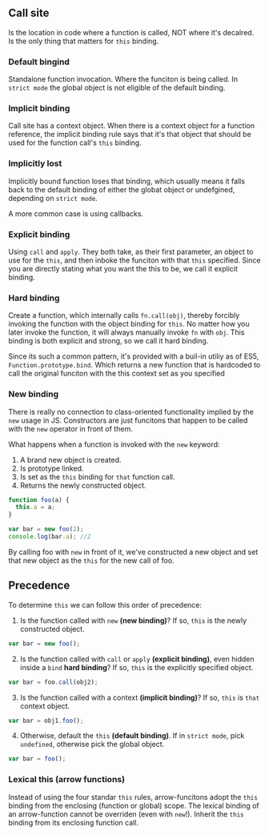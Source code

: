 ## Call site

Is the location in code where a function is called, NOT where it's decalred. Is the only thing that matters for `this` binding.

### Default bingind

Standalone function invocation. Where the funciton is being called.
In `strict mode` the global object is not eligible of the default binding.

### Implicit binding

Call site has a context object.
When there is a context object for a function reference, the implicit binding rule says that it's that object that should be used for the function call's `this` binding.

### Implicitly lost

Implicitly bound function loses that binding, which usually means it falls back to the default binding of either the globat object or undefgined, depending on `strict mode`.

A more common case is using callbacks.

### Explicit binding

Using `call` and `apply`.
They both take, as their first parameter, an object to use for the `this`, and then inboke the funciton with that `this` specified. Since you are directly stating what you want the this to be, we call it explicit binding.

### Hard binding

Create a function, which internally calls `fn.call(obj)`, thereby forcibly invoking the function with the object binding for `this`. No matter how you later invoke the function, it will always manually invoke `fn` with `obj`. This binding is both explicit and strong, so we call it hard binding.

Since its such a common pattern, it's provided with a buil-in utiliy as of ES5, `Function.prototype.bind`. Which returns a new function that is hardcoded to call the original funciton with the this context set as you specified

### New binding

There is really no connection to class-oriented functionality implied by the `new` usage in JS. Constructors are just funcitons that happen to be called with the `new` operator in front of them.

What happens when a function is invoked with the `new` keyword:

1. A brand new object is created.
2. Is prototype linked.
3. Is set as the `this` binding for `that` function call.
4. Returns the newly constructed object.

```js
function foo(a) {
  this.a = a;
}

var bar = new foo(2);
console.log(bar.a); //2
```

By calling foo with `new` in front of it, we've constructed a new object and set that new object as the `this` for the new call of foo.

## Precedence

To determine `this` we can follow this order of precedence:

1. Is the function called with `new` **(new binding)**? If so, `this` is the newly constructed object.

```js
var bar = new foo();
```

2. Is the function called with `call` or `apply` **(explicit binding)**, even hidden inside a `bind` **hard binding**? If so, `this` is the explicitly specified object.

```js
var bar = foo.call(obj2);
```

3. Is the function called with a context **(implicit binding)**? If so, `this` is `that` context object.

```js
var bar = obj1.foo();
```

4. Otherwise, default the `this` **(default binding)**. If in `strict mode`, pick `undefined`, otherwise pick the global object.

```js
var bar = foo();
```

### Lexical this (arrow functions)

Instead of using the four standar `this` rules, arrow-funcitons adopt the `this` binding from the enclosing (function or global) scope. The lexical binding of an arrow-function cannot be overriden (even with `new`!).
Inherit the `this` binding from its enclosing function call.
